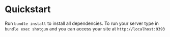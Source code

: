 # Quickstart

Run `bundle install` to install all dependencies. To run your server type in `bundle exec shotgun` and you can access your site at `http://localhost:9393`
